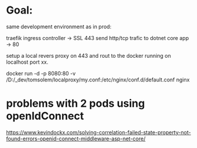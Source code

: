 # Goal:

same development environment as in prod:

traefik ingress controller -> SSL 443
send http/tcp trafic to dotnet core app -> 80

setup a local revers proxy on 443
and rout to the docker running on localhost port xx.

docker run -d -p 8080:80 -v /D:/_dev/tomsolem/localproxy/my.conf:/etc/nginx/conf.d/default.conf nginx

# problems with 2 pods using openIdConnect

https://www.kevindockx.com/solving-correlation-failed-state-property-not-found-errors-openid-connect-middleware-asp-net-core/

